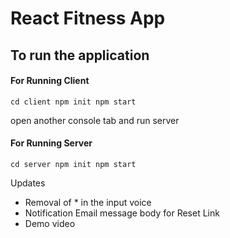 # React Fitness App

## To run the application
#### For Running Client

<code>cd client
  npm init
  npm start
</code>

open another console tab and run server
#### For Running Server

<code>cd server
  npm init
  npm start
</code>



Updates
* Removal of * in the input voice
* Notification Email message body for Reset Link
* Demo video